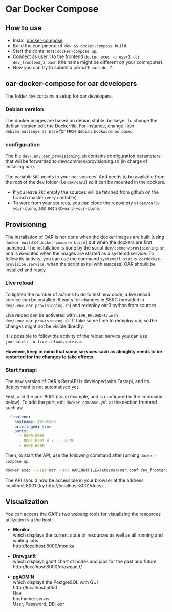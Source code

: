 # Oar Docker Compose

## How to use

- Install [docker-compose](https://docs.docker.com/compose/install/).
- Build the containers: `cd dev && docker-compose build`.
- Start the containers: `docker-compose up`.
- Connect as user 1 to the frontend `docker exec -u user1 -ti dev_frontend_1 bash` (the name might be different on your commputer).
- Now you can try to submit a job with `oarsub -I`.


## oar-docker-compose for oar developers

The folder `dev` contains a setup for oar developers.

### Debian version

The docker images are based on debian stable: bullseye. To change the debian version edit the Dockerfile.
For instance, change `FROM debian:bullseye as base` for `FROM debian:bookworm as base`.

### configuration

The file `dev/.env_oar_provisioning.sh` contains configuration parameters that will be forwarded to dev/common/provisioning.sh (in charge of installing oar).

The variable `SRC` points to your oar sources. And needs to be available from the root of the dev folder (i.e `dev/oar3`) so it can be mounted in the dockers.

- If you leave `SRC` empty the sources will be fetched from github on the branch master (very unstable).
- To work from your sources, you can clone the repository at `dev/oar3-your-clone`, and set `SRC=oar3-your-clone`.

## Provisioning

The installation of OAR is not done when the docker images are built (using `docker build` or `docker-compose build`) but when the dockers are first launched.
The installation is done by the script `dev/common/provisioning.sh`, and is executed when the images are started as a systemd service.
To follow its activity, you can use the command `systemctl status oardocker-provision.service`, when the script exits (with success) OAR should be installed and ready.


### Live reload

To lighten the number of actions to do to test new code, a live reload service can be installed. It waits for changes in $SRC (provided in `dev/.env_oar_provisioning.sh`) and redeploy oar3 python from sources.

Live reload can be activated with `LIVE_RELOAD=true` in `dev/.env_oar_provisioning.sh`.
It take some time to redeploy oar, so the changes might not be visible directly.

It is possible to follow the activity of the reload service you can use `journalctl -u live-reload.service`.

**However, keep in mind that some services such as almighty needs to be restarted for the changes to take effects.**

### Start fastapi

The new version of OAR's RestAPI is developed with Fastapi, and its deployment is not automatised yet.

First, add the port 8001 (its an example, and is configured in the command below).
To add the port, edit `docker-compose.yml` at the section frontend such as:

```yml
  frontend:
    hostname: frontend
    privileged: true
    ports:
      - 8000:8000
      - 8001:8001 # <---- HERE
      - 6668:6668
```

Then, to start the API, use the following command after running `docker-compose up`.

```bash
docker exec --user oar --env OARCONFFILE=/etc/oar/oar.conf dev_frontend_1 uvicorn oar.api.app:app --port 8001 --host 0.0.0.0
```

The API should now be accessible in your browser at the address localhost:8001 (try http://localhost:8001/docs).


## Visualization
You can access the OAR's two webapp tools for visualizing the resources utilization via the host:

- **Monika** \
which displays the current state of resources as well as all running and waiting jobs \
http://localhost:8000/monika

- **Drawgantt** \
which displays gantt chart of nodes and jobs for the past and future \
http://localhost:8000/drawgantt/

- **pgADMIN** \
which displays the PostgreSQL with GUI\
http://localhost:5050 \
Use \
hostname: *server* \
User, Password, DB: *oar*

